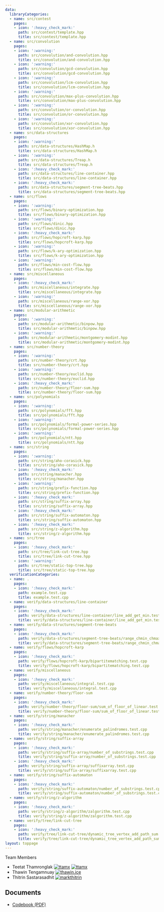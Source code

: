 ```yaml
---
data:
  libraryCategories:
  - name: src/contest
    pages:
    - icon: ':heavy_check_mark:'
      path: src/contest/template.hpp
      title: src/contest/template.hpp
  - name: src/convolution
    pages:
    - icon: ':warning:'
      path: src/convolution/and-convolution.hpp
      title: src/convolution/and-convolution.hpp
    - icon: ':warning:'
      path: src/convolution/gcd-convolution.hpp
      title: src/convolution/gcd-convolution.hpp
    - icon: ':warning:'
      path: src/convolution/lcm-convolution.hpp
      title: src/convolution/lcm-convolution.hpp
    - icon: ':warning:'
      path: src/convolution/max-plus-convolution.hpp
      title: src/convolution/max-plus-convolution.hpp
    - icon: ':warning:'
      path: src/convolution/or-convolution.hpp
      title: src/convolution/or-convolution.hpp
    - icon: ':warning:'
      path: src/convolution/xor-convolution.hpp
      title: src/convolution/xor-convolution.hpp
  - name: src/data-structures
    pages:
    - icon: ':warning:'
      path: src/data-structures/HashMap.h
      title: src/data-structures/HashMap.h
    - icon: ':warning:'
      path: src/data-structures/Treap.h
      title: src/data-structures/Treap.h
    - icon: ':heavy_check_mark:'
      path: src/data-structures/line-container.hpp
      title: src/data-structures/line-container.hpp
    - icon: ':heavy_check_mark:'
      path: src/data-structures/segment-tree-beats.hpp
      title: src/data-structures/segment-tree-beats.hpp
  - name: src/flows
    pages:
    - icon: ':warning:'
      path: src/flows/binary-optimization.hpp
      title: src/flows/binary-optimization.hpp
    - icon: ':warning:'
      path: src/flows/dinic.hpp
      title: src/flows/dinic.hpp
    - icon: ':heavy_check_mark:'
      path: src/flows/hopcroft-karp.hpp
      title: src/flows/hopcroft-karp.hpp
    - icon: ':warning:'
      path: src/flows/k-ary-optimization.hpp
      title: src/flows/k-ary-optimization.hpp
    - icon: ':warning:'
      path: src/flows/min-cost-flow.hpp
      title: src/flows/min-cost-flow.hpp
  - name: src/miscellaneous
    pages:
    - icon: ':heavy_check_mark:'
      path: src/miscellaneous/integrate.hpp
      title: src/miscellaneous/integrate.hpp
    - icon: ':warning:'
      path: src/miscellaneous/range-xor.hpp
      title: src/miscellaneous/range-xor.hpp
  - name: src/modular-arithmetic
    pages:
    - icon: ':warning:'
      path: src/modular-arithmetic/binpow.hpp
      title: src/modular-arithmetic/binpow.hpp
    - icon: ':warning:'
      path: src/modular-arithmetic/montgomery-modint.hpp
      title: src/modular-arithmetic/montgomery-modint.hpp
  - name: src/number-theory
    pages:
    - icon: ':warning:'
      path: src/number-theory/crt.hpp
      title: src/number-theory/crt.hpp
    - icon: ':warning:'
      path: src/number-theory/euclid.hpp
      title: src/number-theory/euclid.hpp
    - icon: ':heavy_check_mark:'
      path: src/number-theory/floor-sum.hpp
      title: src/number-theory/floor-sum.hpp
  - name: src/polynomials
    pages:
    - icon: ':warning:'
      path: src/polynomials/fft.hpp
      title: src/polynomials/fft.hpp
    - icon: ':warning:'
      path: src/polynomials/formal-power-series.hpp
      title: src/polynomials/formal-power-series.hpp
    - icon: ':warning:'
      path: src/polynomials/ntt.hpp
      title: src/polynomials/ntt.hpp
  - name: src/string
    pages:
    - icon: ':warning:'
      path: src/string/aho-corasick.hpp
      title: src/string/aho-corasick.hpp
    - icon: ':heavy_check_mark:'
      path: src/string/manacher.hpp
      title: src/string/manacher.hpp
    - icon: ':warning:'
      path: src/string/prefix-function.hpp
      title: src/string/prefix-function.hpp
    - icon: ':heavy_check_mark:'
      path: src/string/suffix-array.hpp
      title: src/string/suffix-array.hpp
    - icon: ':heavy_check_mark:'
      path: src/string/suffix-automaton.hpp
      title: src/string/suffix-automaton.hpp
    - icon: ':heavy_check_mark:'
      path: src/string/z-algorithm.hpp
      title: src/string/z-algorithm.hpp
  - name: src/tree
    pages:
    - icon: ':heavy_check_mark:'
      path: src/tree/link-cut-tree.hpp
      title: src/tree/link-cut-tree.hpp
    - icon: ':warning:'
      path: src/tree/static-top-tree.hpp
      title: src/tree/static-top-tree.hpp
  verificationCategories:
  - name: .
    pages:
    - icon: ':heavy_check_mark:'
      path: example.test.cpp
      title: example.test.cpp
  - name: verify/data-structures/line-container
    pages:
    - icon: ':heavy_check_mark:'
      path: verify/data-structures/line-container/line_add_get_min.test.cpp
      title: verify/data-structures/line-container/line_add_get_min.test.cpp
  - name: verify/data-structures/segment-tree-beats
    pages:
    - icon: ':heavy_check_mark:'
      path: verify/data-structures/segment-tree-beats/range_chmin_chmax_add_range_sum.test.cpp
      title: verify/data-structures/segment-tree-beats/range_chmin_chmax_add_range_sum.test.cpp
  - name: verify/flows/hopcroft-karp
    pages:
    - icon: ':heavy_check_mark:'
      path: verify/flows/hopcroft-karp/bipartitematching.test.cpp
      title: verify/flows/hopcroft-karp/bipartitematching.test.cpp
  - name: verify/miscellaneous
    pages:
    - icon: ':heavy_check_mark:'
      path: verify/miscellaneous/integral.test.cpp
      title: verify/miscellaneous/integral.test.cpp
  - name: verify/number-theory/floor-sum
    pages:
    - icon: ':heavy_check_mark:'
      path: verify/number-theory/floor-sum/sum_of_floor_of_linear.test.cpp
      title: verify/number-theory/floor-sum/sum_of_floor_of_linear.test.cpp
  - name: verify/string/manacher
    pages:
    - icon: ':heavy_check_mark:'
      path: verify/string/manacher/enumerate_palindromes.test.cpp
      title: verify/string/manacher/enumerate_palindromes.test.cpp
  - name: verify/string/suffix-array
    pages:
    - icon: ':heavy_check_mark:'
      path: verify/string/suffix-array/number_of_substrings.test.cpp
      title: verify/string/suffix-array/number_of_substrings.test.cpp
    - icon: ':heavy_check_mark:'
      path: verify/string/suffix-array/suffixarray.test.cpp
      title: verify/string/suffix-array/suffixarray.test.cpp
  - name: verify/string/suffix-automaton
    pages:
    - icon: ':heavy_check_mark:'
      path: verify/string/suffix-automaton/number_of_substrings.test.cpp
      title: verify/string/suffix-automaton/number_of_substrings.test.cpp
  - name: verify/string/z-algorithm
    pages:
    - icon: ':heavy_check_mark:'
      path: verify/string/z-algorithm/zalgorithm.test.cpp
      title: verify/string/z-algorithm/zalgorithm.test.cpp
  - name: verify/tree/link-cut-tree
    pages:
    - icon: ':heavy_check_mark:'
      path: verify/tree/link-cut-tree/dynamic_tree_vertex_add_path_sum.test.cpp
      title: verify/tree/link-cut-tree/dynamic_tree_vertex_add_path_sum.test.cpp
layout: toppage
---
```

Team Members
- Teetat Thamronglak [![ttamx](https://img.shields.io/endpoint?url=https%3A%2F%2Fatcoder-badges.now.sh%2Fapi%2Fcodeforces%2Fjson%2Fttamx)](https://codeforces.com/profile/ttamx) [![ttamx](https://img.shields.io/endpoint?url=https%3A%2F%2Fatcoder-badges.now.sh%2Fapi%2Fatcoder%2Fjson%2Fttamx)](https://atcoder.jp/users/ttamx)
- Thawin Tengamnuay [![thawin.ice](https://img.shields.io/endpoint?url=https%3A%2F%2Fatcoder-badges.now.sh%2Fapi%2Fcodeforces%2Fjson%2Fthawin.ice)](https://codeforces.com/profile/thawin.ice) 
- Thitrin Sastarasadhit [![markthitrin](https://img.shields.io/endpoint?url=https%3A%2F%2Fatcoder-badges.now.sh%2Fapi%2Fcodeforces%2Fjson%2Fmarkthitrin)](https://codeforces.com/profile/markthitrin)

## Documents
- [Codebook (PDF)](kactl.pdf)